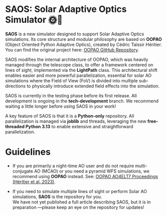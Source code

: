 # SAOS: Solar Adaptive Optics Simulator 🌞🔭

**SAOS** is a new simulator designed to support Solar Adaptive Optics simulations. Its core structure and modular philosophy are based on **OOPAO** (Object Oriented Python Adaptive Optics), created by Cédric Taïssir Héritier. You can find the original project here: [OOPAO GitHub Repository](https://github.com/cheritier/OOPAO/tree/master).

SAOS modifies the internal architecture of OOPAO, which was heavily managed through the telescope class, to offer a framework centered on lines of sight, implemented via the **LightPath** class. This architectural shift enables easier and more powerful parallelization, essential for solar AO simulations where the Field of View (FoV) is divided into multiple sub-directions to physically introduce extended field effects into the simulation.

SAOS is currently in the testing phase before its first release. All development is ongoing in the **tech-development** branch. We recommend waiting a little longer before using SAOS in your work!

A key feature of SAOS is that it is a **Python-only** repository. All parallelization is managed via **joblib** and threads, leveraging the new **free-threaded Python 3.13** to enable extensive and straightforward parallelization.

# Guidelines

- If you are primarily a night-time AO user and do not require multi-conjugate AO (MCAO) or you need a pyramid WFS simulations, we recommend using **OOPAO** instead. See: [OOPAO AO4ELT7 Proceedings (Héritier et al. 2023)](https://hal.science/AO4ELT7/hal-04402878v1).

- If you need to simulate multiple lines of sight or perform Solar AO simulations, **SAOS** is the repository for you.  
  We have not yet published a full article describing SAOS, but it is in preparation —please keep an eye on the repository for updates!
